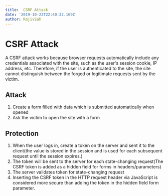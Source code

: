 ```yaml
---
title:  CSRF Attack
date: '2019-10-23T22:40:32.169Z'
author: RajivSah
---
```

# CSRF Attack
A CSRF attack works because browser requests automatically include any credentials associated with the site, such as the user's session cookie, IP address, etc. Therefore, if the user is authenticated to the site, the site cannot distinguish between the forged or legitimate requests sent by the victim.

## Attack
1. Create a form filled with data  which is submitted automatically when opened
2. Ask the victim to open the site with a form

## Protection
1. When the user logs in, create a token on the server and sent it to the client(the value is stored in the session and is used for each subsequent request until the session expires.)
2. The token will be sent to the server for each state-changing request(The CSRF token is added as a hidden field for forms in headers/parameters)
3. The server validates token for state-changing request
4. Inserting the CSRF token in the HTTP request header via JavaScript is considered more secure than adding the token in the hidden field form parameter.
